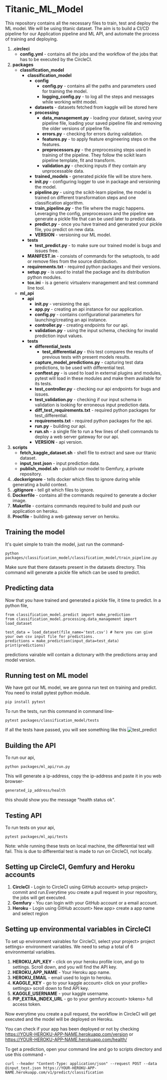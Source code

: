 # Titanic_ML_Model
This repository contains all the necessary files to train, test and deploy the ML model. We will be using titanic dataset.
The aim is to build a CI/CD pipeline for our Application pipeline and ML API, and automate the process of training and deploying.

1. **.circleci**
   - **config.yml** -  contains all the jobs and the workflow of the jobs that has to be executed by the CircleCI.
2. **packages**
   - **classification_model**
      - **classification_model**
        - **config**
           - **config.py** - contains all the paths and parameters used for training the model.
           - **logging_config.py** - to log all the steps and messages while working witht model.
        - **datasets** - datasets fetched from kaggle will be stored here
        - **processing** 
           - **data_management.py** - loading your dataset, saving your pipeline file, loading your saved pipeline file and removing the older versions of pipeline file.
           - **errors.py** - checking for errors during validation.
           - **features.py** - to apply feature engineering steps on the features.
           - **preprocessors.py** - the preprocessing steps used in training of the pipeline. They follow the scikit learn pipeline template, fit and transform.
           - **validation.py** - checking inputs if they contain any unprocessable data.
        - **trained_models** - generated pickle file will be store here.
        - **init.py** - configuring logger to use in package and versioning the model.
        - **pipeline.py** - using the scikit-learn pipeline, the model is trained on different transformation steps and one classification algorithm.
        - **train_pipeline.py** - the file where the magic happens. Leveraging the config, preprocessors and the pipeline we generate a pickle file that can be used later to predict data.
        - **predict.py** - once you have trained and generated your pickle file, you predict on new data.
        - **VERSION** - versioning our ML model.  
      - **tests**
        - **test_predict.py** - to make sure our trained model is bugs and issues free. 
      - **MANIFEST.in** - consists of commands for the setuptools, to add or remove files from the source distribution.
      - **requirements.txt** - required python packages and their versions.
      - **setup.py** - is used to install the package and its distribution python modules. 
      - **tox.ini** - is a generic virtualenv management and test command line tool.
   - **ml_api**
     - **api** 
       - **init.py** - versioning the api.
       - **app.py** - creating an api instance for our application.
       - **config.py** - contains configurational parameters for launching/creating an api instance.
       - **controller.py** - creating endpoints for our api.
       - **validation.py** - using the input schema, checking for invalid prediction input values.
     - **tests**
       - **differential_tests** 
          - **test_differential.py** - this test compares the results of previous tests with present models results.
       - **capture_model_predictions.py** - capturing test data predictions, to be used with differential test.
       - **conftest.py** - is used to load in external plugins and modules, pytest will load in these modules and make them available for its tests.
       - **test_controller.py** - checking our api endpoints for bugs and issues.
       - **test_validation.py** - checking if our input schema in validation is looking for erroneous input prediction data.
       - **diff_test_requirements.txt** - required python packages for test_differential.
       - **requirements.txt** - required python packages for the api.
       - **run.py** - building our api.
       - **run.sh** - a single file to run a few lines of shell commands to deploy a web server gateway for our api.
       - **VERSION** - api version.
3. **scripts**
   - **fetch_kaggle_dataset.sh** - shell file to extract and save our titanic dataset.
   - **input_test.json** - input prediction data.
   - **publish_model.sh** - publish our model to Gemfury, a private repository.
4. **.dockerignore** - tells docker which files to ignore during while generating a build context.
5. **.gitignore** - tell git which files to ignore.
6. **Dockerfile** - contains all the commands required to generate a docker image.
7. **Makefile** - contains commands required to build and push our application on heroku.
8. **Procfile** - building a web gateway server on heroku. 


## Training the model
It's quiet simple to train the model, just run the command-
``` 
python packages/classification_model/classification_model/train_pipeline.py
```
Make sure that there datasets present in the datasets directory.
This command will generate a pickle file which can be used to predict.


## Predicting data
Now that you have trained and generated a pickle file, it time to predict.
In a python file,
```
from classification_model.predict import make_prediction
from classification_model.processing.data_management import load_dataset

test_data = load_dataset(file_name='test.csv') # here you can give your own csv input file for predictions.
predictions = make_prediction(input_data=test_data)
print(predictions)
```
predictions vairable will contain a dictonary with the predictions array and model version.


## Running test on ML model
We have got our ML model, we are gonna run test on training and predict.
You need to install pytest python module.
```
pip install pytest
```
To run the tests, run this command in command line- 
```
pytest packages/classification_model/tests
```
If all the tests have passed, you will see something like this 
![test_predict](https://user-images.githubusercontent.com/70632625/111276500-6638a180-865d-11eb-9330-52033daa6622.PNG)


## Building the API
To run our api,
```
python packages/ml_api/run.py
```
This will generate a ip-address, copy the ip-address and paste it in you web browser-
```
generated_ip_address/health
```
this should show you the message "health status ok". 


## Testing API
To run tests on your api,
```
pytest packages/ml_api/tests
```
Note: while running these tests on local machine, the differential test will fail. This is due to differential test is made to run on CircleCI, not locally.


## Setting up CircleCI, Gemfury and Heroku accounts
1. **CircleCI** - Login to CircleCI using GitHub account> setup project> commit and run.Everytime you create a pull request in your repository, the jobs will get executed.
2. **Gemfury** - You can login with your GitHub account or a email account.
3. **Heroku** - Login using GitHub account> New app> create a app name and select region


## Setting up environmental variables in CircleCI
To set up environment vairables for CircleCI, select your project> project settings> environment variables.
We need to setup a total of 6 environmental variables.
   1. **HEROKU_API_KEY** - click on your heroku profile icon, and go to settings. Scroll down, and you will find the API key.
   2. **HEROKU_APP_NAME** - Your Heroku app name.
   3. **HEROKU_EMAIL** - email used to login to heroku.
   4. **KAGGLE_KEY** - go to your kaggle account> click on your profile> settings> scroll down to find API key.
   5. **KAGGLE_USERNAME** - your kaggle username.
   6. **PIP_EXTRA_INDEX_URL** - go to your gemfury account> tokens> full access token.

Now everytime you create a pull request, the workflow in CircleCI will get executed and the model will be deployed on Heroku.

You can check if your app has been deployed or not by checking https://YOUR-HEROKU-APP-NAME.herokuapp.com/version or https://YOUR-HEROKU-APP-NAME.herokuapp.com/health/

To get a prediction, open your command line and go to scripts directory and use this command -
```
curl --header "Content-Type: application/json" --request POST --data @input_test.json https://YOUR-HEROKU-APP-NAME.herokuapp.com/v1/predict/classification
```
